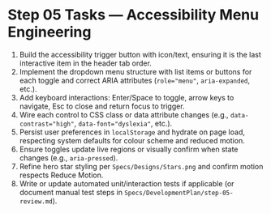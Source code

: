 # Step 05 Tasks — Accessibility Menu Engineering

1. Build the accessibility trigger button with icon/text, ensuring it is the last interactive item in the header tab order.
2. Implement the dropdown menu structure with list items or buttons for each toggle and correct ARIA attributes (`role="menu"`, `aria-expanded`, etc.).
3. Add keyboard interactions: Enter/Space to toggle, arrow keys to navigate, Esc to close and return focus to trigger.
4. Wire each control to CSS class or data attribute changes (e.g., `data-contrast="high"`, `data-font="dyslexia"`, etc.).
5. Persist user preferences in `localStorage` and hydrate on page load, respecting system defaults for colour scheme and reduced motion.
6. Ensure toggles update live regions or visually confirm when state changes (e.g., `aria-pressed`).
7. Refine hero star styling per `Specs/Designs/Stars.png` and confirm motion respects Reduce Motion.
8. Write or update automated unit/interaction tests if applicable (or document manual test steps in `Specs/DevelopmentPlan/step-05-review.md`).
